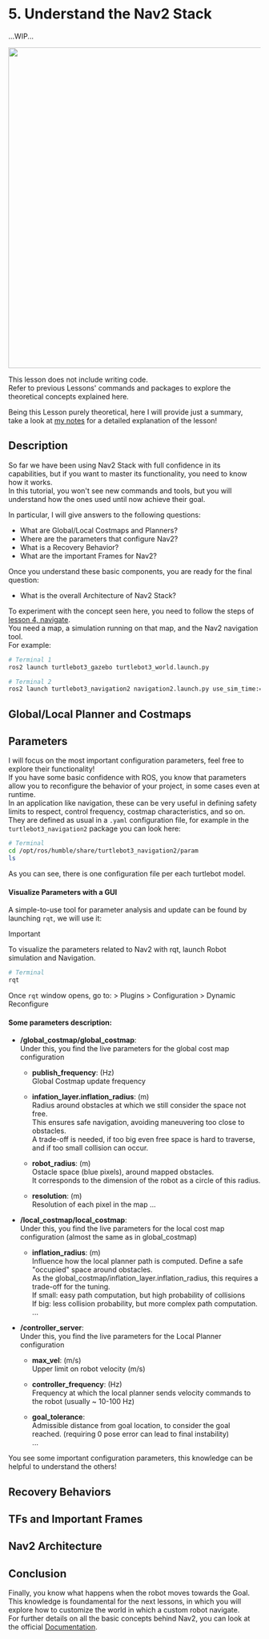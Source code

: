 # 5. Understand the Nav2 Stack

...WIP...

<image width=640 heigth=400 src=https://github.com/user-attachments/assets/5748d36b-03d7-4340-8bb4-4f022f441e5d>

This lesson does not include writing code. <br/>
Refer to previous Lessons' commands and packages to explore the theoretical concepts explained here. <br/>

Being this Lesson purely theoretical, here I will provide just a summary, <br/>
take a look at [my notes](https://github.com/AlePuglisi/navigation-learning/blob/main/nav2-course/5-architecture/Lesson5_Nav2Architecture.pdf) for a detailed explanation of the lesson!

## Description 

So far we have been using Nav2 Stack with full confidence in its capabilities, but if you want to master its functionality, you need to know how it works. <br/>
In this tutorial, you won't see new commands and tools, but you will understand how the ones used until now achieve their goal. <br/>

In particular, I will give answers to the following questions: <br/>
- What are Global/Local Costmaps and Planners?
- Where are the parameters that configure Nav2?
- What is a Recovery Behavior?
- What are the important Frames for Nav2? <br/>

Once you understand these basic components, you are ready for the final question: 
- What is the overall Architecture of Nav2 Stack?

To experiment with the concept seen here, you need to follow the steps of [lesson 4, navigate](https://github.com/AlePuglisi/navigation-learning/tree/main/nav2-course/4-navigate).<br/>
You need a map, a simulation running on that map, and the Nav2 navigation tool. <br/>
For example: 

```bash
# Terminal 1
ros2 launch turtlebot3_gazebo turtlebot3_world.launch.py
```

```bash
# Terminal 2
ros2 launch turtlebot3_navigation2 navigation2.launch.py use_sim_time:=True map:=<relative_path/map_name.yaml>
```

## Global/Local Planner and Costmaps

## Parameters

I will focus on the most important configuration parameters, feel free to explore their functionality! <br/>
If you have some basic confidence with ROS, you know that parameters allow you to reconfigure the behavior of your project, in some cases even at runtime.<br/>
In an application like navigation, these can be very useful in defining safety limits to respect, control frequency, costmap characteristics, and so on. <br/> 
They are defined as usual in a ``.yaml`` configuration file, for example in the ``turtlebot3_navigation2`` package you can look here:

```bash
# Terminal
cd /opt/ros/humble/share/turtlebot3_navigation2/param
ls
```
As you can see, there is one configuration file per each turtlebot model. <br/>

#### Visualize Parameters with a GUI

A simple-to-use tool for parameter analysis and update can be found by launching ``rqt``, we will use it: 

> [!IMPORTANT]
> To visualize the parameters related to Nav2 with rqt, launch Robot simulation and Navigation. 

```bash
# Terminal
rqt
```

Once ``rqt`` window opens, go to:  > Plugins > Configuration > Dynamic Reconfigure

#### Some parameters description: 

- **/global_costmap/global_costmap**: <br/>
   Under this, you find the live parameters for the global cost map configuration
  
    - **publish_frequency**: (Hz)<br/>
       Global Costmap update frequency 
      
    - **infation_layer.inflation_radius**: (m)<br/>
       Radius around obstacles at which we still consider the space not free.<br/>
       This ensures safe navigation, avoiding maneuvering too close to obstacles. <br/>
       A trade-off is needed, if too big even free space is hard to traverse, and if too small collision can occur.
      
    - **robot_radius**: (m) <br/> 
       Ostacle space (blue pixels), around mapped obstacles.<br/>
       It corresponds to the dimension of the robot as a circle of this radius. 

    - **resolution**: (m) <br/>
      Resolution of each pixel in the map
     ...
      
-  **/local_costmap/local_costmap**: <br/>
    Under this, you find the live parameters for the local cost map configuration (almost the same as in global_costmap)
    
    - **inflation_radius**: (m)<br/>
      Influence how the local planner path is computed. Define a safe "occupied" space around obstacles. <br/>
      As the global_costmap/inflation_layer.inflation_radius, this requires a trade-off for the tuning. <br/>
      If small: easy path computation, but high probability of collisions <br/>
      If big: less collision probability, but more complex path computation. 
    ...
      
- **/controller_server**: <br/>
   Under this, you find the live parameters for the Local Planner configuration
  
    - **max_vel**: (m/s) <br/>
      Upper limit on robot velocity (m/s)
      
    - **controller_frequency**: (Hz) <br/>
       Frequency at which the local planner sends velocity commands to the robot (usually ~ 10-100 Hz)
      
    - **goal_tolerance**: <br/>
       Admissible distance from goal location, to consider the goal reached. (requiring 0 pose error can lead to final instability) <br/>
       ...

You see some important configuration parameters, this knowledge can be helpful to understand the others!

## Recovery Behaviors

## TFs and Important Frames

## Nav2 Architecture

## Conclusion 
Finally, you know what happens when the robot moves towards the Goal. <br/>
This knowledge is foundamental for the next lessons, in which you will explore how to customize the world in which a custom robot navigate. <br/>
For further details on all the basic concepts behind Nav2, you can look at the official [Documentation](https://docs.nav2.org/concepts/index.html).
